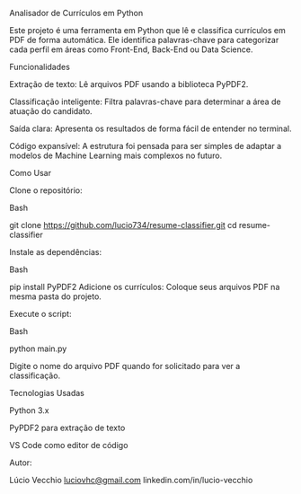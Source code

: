 
Analisador de Currículos em Python

Este projeto é uma ferramenta em Python que lê e classifica currículos em PDF de forma automática. Ele identifica palavras-chave para categorizar cada perfil em áreas como Front-End, Back-End ou Data Science.

Funcionalidades

Extração de texto: Lê arquivos PDF usando a biblioteca PyPDF2.

Classificação inteligente: Filtra palavras-chave para determinar a área de atuação do candidato.

Saída clara: Apresenta os resultados de forma fácil de entender no terminal.

Código expansível: A estrutura foi pensada para ser simples de adaptar a modelos de Machine Learning mais complexos no futuro.


Como Usar

Clone o repositório:

Bash

git clone https://github.com/lucio734/resume-classifier.git
cd resume-classifier

Instale as dependências:


Bash

pip install PyPDF2
Adicione os currículos: Coloque seus arquivos PDF na mesma pasta do projeto.


Execute o script:


Bash

python main.py


Digite o nome do arquivo PDF quando for solicitado para ver a classificação.


Tecnologias Usadas

Python 3.x

PyPDF2 para extração de texto

VS Code como editor de código


Autor:

Lúcio Vecchio
luciovhc@gmail.com
linkedin.com/in/lucio-vecchio

